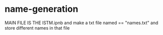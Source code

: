 # name-generation


MAIN FILE IS THE lSTM.ipnb and make a txt file named == "names.txt" and store different names in that file
